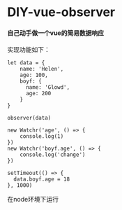 # DIY-vue-observer
#### 自己动手做一个vue的简易数据响应
实现功能如下：
```
let data = {
    name: 'Helen',
    age: 100,
    boyf: {
      name: 'Glowd',
      age: 200
    }
}

observer(data)

new Watchr('age', () => {
    console.log(1)
})
new Watchr('boyf.age', () => {
    console.log('change')
})

setTimeout(() => {
  data.boyf.age = 18
}, 1000)
```
在node环境下运行
